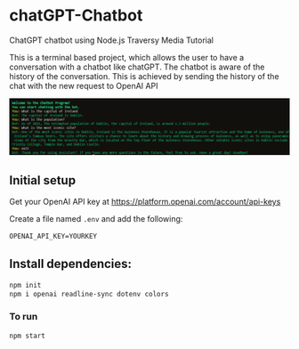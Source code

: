 # chatGPT-Chatbot

ChatGPT chatbot using Node.js
Traversy Media Tutorial

This is a terminal based project, which allows the user to have a conversation with a chatbot like chatGPT. The chatbot is aware of the history of the conversation. This is achieved by sending the history of the chat with the new request to OpenAI API

![chatbot](./assets/chatbot.PNG)

## Initial setup

Get your OpenAI API key at https://platform.openai.com/account/api-keys

Create a file named `.env` and add the following:

```
OPENAI_API_KEY=YOURKEY
```

## Install dependencies:

```
npm init
npm i openai readline-sync dotenv colors
```

### To run

```
npm start
```

